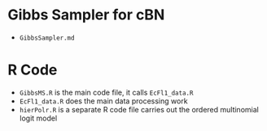# Gibbs Sampler for cBN
- `GibbsSampler.md`
# R Code

- `GibbsMS.R` is the main code file, it calls `EcFl1_data.R`
- `EcFl1_data.R` does the main data processing work
- `hierPolr.R` is a separate R code file carries out the ordered multinomial logit model

